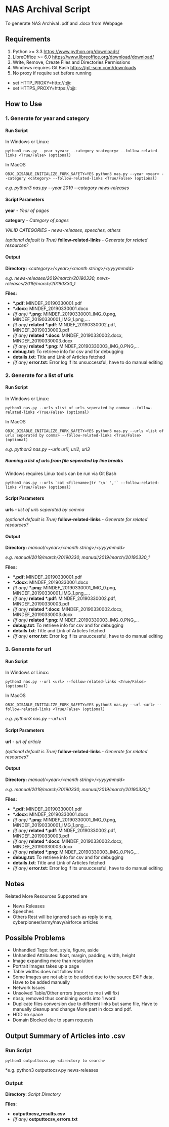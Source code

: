 # NAS Archival Script
To generate NAS Archival .pdf and .docx from Webpage

## Requirements
1. Python >= 3.3 https://www.python.org/downloads/
2. LibreOffice >= 6.0 https://www.libreoffice.org/download/download/
3. Write, Remove, Create Files and Directories Permissions
4. Windows requires Git Bash https://git-scm.com/downloads
5. No proxy if require set before running
  - set HTTP_PROXY=http://<proxy username>:<proxy password>@<proxy host>:<proxy port>
  - set HTTPS_PROXY=https://<proxy username>:<proxy password>@<proxy host>:<proxy port>

## How to Use
### 1. Generate for year and category

#### Run Script
In Windows or Linux:
```
python3 nas.py --year <year> --category <category> --follow-related-links <True/False> (optional) 
```

In MacOS
```
OBJC_DISABLE_INITIALIZE_FORK_SAFETY=YES python3 nas.py --year <year> --category <category> --follow-related-links <True/False> (optional) 
```

*e.g. python3 nas.py --year 2019 --category news-releases*


#### Script Parameters
**year** - *Year of pages*

**category** - *Category of pages*

*VALID CATEGORIES - news-releases, speeches, others*

*(optional default is True)* **follow-related-links** - *Generate for related resources?*


#### Output
**Directory:** *\<category\>/\<year>\/\<month string\>/\<yyyymmdd\>*

*e.g. news-releases/2019/march/20190330, news-releases/2019/march/20190330_1*

**Files:**
  - **\*.pdf**: MINDEF_20190330001.pdf
  - **\*.docx**: MINDEF_20190330001.docx
  - *(if any)* **\*.png**: MINDEF_20190330001_IMG_0.png, MINDEF_20190330001_IMG_1.png,....
  - *(if any)* **related \*.pdf**: MINDEF_20190330002.pdf, MINDEF_20190330003.pdf
  - *(if any)* **related \*.docx**: MINDEF_20190330002.docx, MINDEF_20190330003.docx
  - *(if any)* **related \*.png**: MINDEF_20190330003_IMG_0.PNG,... 
  - **debug.txt**: To retrieve info for csv and for debugging
  - **details.txt**: Title and Link of Articles fetched
  - *(if any)* **error.txt**: Error log if its unsuccessful, have to do manual editing


### 2. Generate for a list of urls

#### Run Script
In Windows or Linux:
```
python3 nas.py --urls <list of urls seperated by comma> --follow-related-links <True/False> (optional) 
```

In MacOS
```
OBJC_DISABLE_INITIALIZE_FORK_SAFETY=YES python3 nas.py --urls <list of urls seperated by comma> --follow-related-links <True/False> (optional) 
```

*e.g. python3 nas.py --urls url1, url2, url3*

##### Running a list of urls from file seperated by line breaks
Windows requires Linux tools can be run via Git Bash
```
python3 nas.py --urls `cat <filename>|tr '\n' ','` --follow-related-links <True/False> (optional) 
```

#### Script Parameters
**urls** - *list of urls seperated by comma*

*(optional default is True)* **follow-related-links** - *Generate for related resources?*


#### Output
**Directory:** *manual/\<year\>/\<month string\>/\<yyyymmdd\>*

*e.g. manual/2019/march/20190330, manual/2019/march/20190330_1*

**Files:**
  - **\*.pdf**: MINDEF_20190330001.pdf
  - **\*.docx**: MINDEF_20190330001.docx
  - *(if any)* **\*.png**: MINDEF_20190330001_IMG_0.png, MINDEF_20190330001_IMG_1.png,....
  - *(if any)* **related \*.pdf**: MINDEF_20190330002.pdf, MINDEF_20190330003.pdf
  - *(if any)* **related \*.docx**: MINDEF_20190330002.docx, MINDEF_20190330003.docx
  - *(if any)* **related \*.png**: MINDEF_20190330003_IMG_0.PNG,... 
  - **debug.txt**: To retrieve info for csv and for debugging
  - **details.txt**: Title and Link of Articles fetched
  - *(if any)* **error.txt**: Error log if its unsuccessful, have to do manual editing


### 3. Generate for url
#### Run Script
In Windows or Linux:
```
python3 nas.py --url <url> --follow-related-links <True/False> (optional) 
```

In MacOS
```
OBJC_DISABLE_INITIALIZE_FORK_SAFETY=YES python3 nas.py --url <url> --follow-related-links <True/False> (optional) 
```

*e.g. python3 nas.py --url url1*


#### Script Parameters
**url** - *url of article*

*(optional default is True)* **follow-related-links** - *Generate for related resources?*


#### Output
**Directory:** *manual/\<year\>/\<month string\>/\<yyyymmdd\>*

*e.g. manual/2019/march/20190330, manual/2019/march/20190330_1*

**Files:**
  - **\*.pdf**: MINDEF_20190330001.pdf
  - **\*.docx**: MINDEF_20190330001.docx
  - *(if any)* **\*.png**: MINDEF_20190330001_IMG_0.png, MINDEF_20190330001_IMG_1.png,....
  - *(if any)* **related \*.pdf**: MINDEF_20190330002.pdf, MINDEF_20190330003.pdf
  - *(if any)* **related \*.docx**: MINDEF_20190330002.docx, MINDEF_20190330003.docx
  - *(if any)* **related \*.png**: MINDEF_20190330003_IMG_0.PNG,... 
  - **debug.txt**: To retrieve info for csv and for debugging
  - **details.txt**: Title and Link of Articles fetched
  - *(if any)* **error.txt**: Error log if its unsuccessful, have to do manual editing

## Notes
Related More Resources Supported are
- News Releases
- Speeches
- Others
Rest will be ignored such as reply to mq, cyberpioneer/army/navy/airforce articles

## Possible Problems
- Unhandled Tags: font, style, figure, aside
- Unhandled Attributes: float, margin, padding, width, height
- Image expanding more than resolution
- Portrait Images takes up a page
- Table widths does not follow html
- Some Images are not able to be added due to the source EXIF data, Have to be added manually
- Network Issues
- Unsolved Table/Other errors (report to me i will fix)
- nbsp; removed thus combining words into 1 word
- Duplicate files conversion due to different links but same file, Have to manually cleanup and change More part in docx and pdf. 
- HDD no space
- Domain Blocked due to spam requests

## Output Summary of Articles into .csv
### Run Script
```
python3 outputtocsv.py <directory to search>
```

*e.g. python3 outputtocsv.py news-releases


### Output
**Directory**: *Script Directory*

**Files**:
  - **outputtocsv_results.csv**
  - *(if any)* **outputtocsv_errors.txt**


